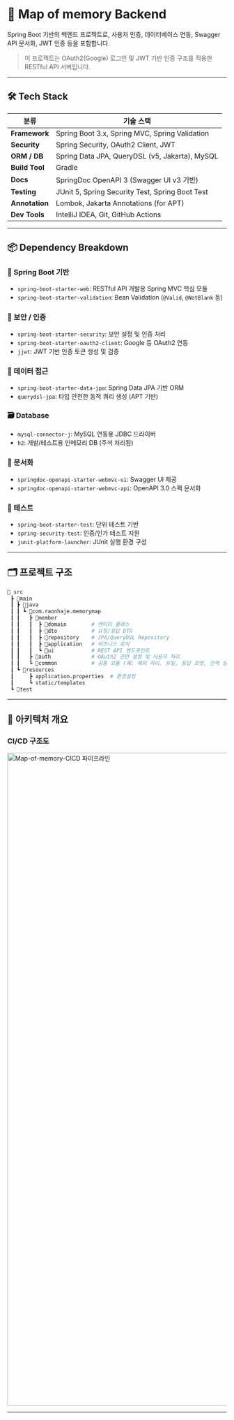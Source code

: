 # 📍 Map of memory Backend

Spring Boot 기반의 백엔드 프로젝트로, 사용자 인증, 데이터베이스 연동, Swagger API 문서화, JWT 인증 등을 포함합니다.

> 이 프로젝트는 OAuth2(Google) 로그인 및 JWT 기반 인증 구조를 적용한 RESTful API 서버입니다.

---

## 🛠️ Tech Stack

| 분류            | 기술 스택                                                                                            |
|----------------|----------------------------------------------------------------------------------------------------|
| **Framework**  | Spring Boot 3.x, Spring MVC, Spring Validation                                                    |
| **Security**   | Spring Security, OAuth2 Client, JWT                                                               |
| **ORM / DB**   | Spring Data JPA, QueryDSL (v5, Jakarta), MySQL                                                    |
| **Build Tool** | Gradle                                                                                            |
| **Docs**       | SpringDoc OpenAPI 3 (Swagger UI v3 기반)                                                           |
| **Testing**    | JUnit 5, Spring Security Test, Spring Boot Test                                                   |
| **Annotation** | Lombok, Jakarta Annotations (for APT)                                                             |
| **Dev Tools**  | IntelliJ IDEA, Git, GitHub Actions                                                                |

---

## 📦 Dependency Breakdown

### 🔹 Spring Boot 기반
- `spring-boot-starter-web`: RESTful API 개발용 Spring MVC 핵심 모듈
- `spring-boot-starter-validation`: Bean Validation (`@Valid`, `@NotBlank` 등)

### 🔐 보안 / 인증
- `spring-boot-starter-security`: 보안 설정 및 인증 처리  
- `spring-boot-starter-oauth2-client`: Google 등 OAuth2 연동  
- `jjwt`: JWT 기반 인증 토큰 생성 및 검증

### 🧮 데이터 접근
- `spring-boot-starter-data-jpa`: Spring Data JPA 기반 ORM
- `querydsl-jpa`: 타입 안전한 동적 쿼리 생성 (APT 기반)

### 🗃️ Database
- `mysql-connector-j`: MySQL 연동용 JDBC 드라이버
- `h2`: 개발/테스트용 인메모리 DB (주석 처리됨)

### 🧬 문서화
- `springdoc-openapi-starter-webmvc-ui`: Swagger UI 제공
- `springdoc-openapi-starter-webmvc-api`: OpenAPI 3.0 스펙 문서화

### 🧪 테스트
- `spring-boot-starter-test`: 단위 테스트 기반
- `spring-security-test`: 인증/인가 테스트 지원
- `junit-platform-launcher`: JUnit 실행 환경 구성

---

## 🗂️ 프로젝트 구조

```bash
📁 src
 ┣ 📂main
 ┃ ┣ 📂java
 ┃ ┃ ┗ 📂com.raonhaje.memorymap
 ┃ ┃   ┣ 📂member
 ┃ ┃   ┃  ┣ 📂domain        # 엔티티 클래스
 ┃ ┃   ┃  ┣ 📂dto           # 요청/응답 DTO
 ┃ ┃   ┃  ┣ 📂repository    # JPA/QueryDSL Repository
 ┃ ┃   ┃  ┣ 📂application   # 비즈니스 로직
 ┃ ┃   ┃  ┗ 📂ui            # REST API 엔드포인트
 ┃ ┃   ┣ 📂auth             # OAuth2 관련 설정 및 사용자 처리
 ┃ ┃   ┗ 📂common           # 공통 모듈 (예: 예외 처리, 유틸, 응답 포맷, 전역 설정 등)
 ┃ ┗ 📂resources
 ┃     ┣ application.properties  # 환경설정
 ┃     ┗ static/templates
 ┗ 📂test
```
---

## 🧱 아키텍처 개요

### CI/CD 구조도
<img width="1496" alt="Map-of-memory-CICD 파이프라인" src="https://github.com/user-attachments/assets/a018188c-940b-419b-af80-affe2171645c" />

---
